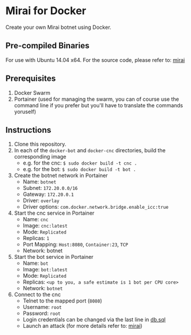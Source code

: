 # Mirai for Docker
Create your own Mirai botnet using Docker. 

## Pre-compiled Binaries
For use with Ubuntu 14.04 x64. For the source code, please refer to: [mirai](https://github.com/lejolly/mirai)

## Prerequisites
1. Docker Swarm
2. Portainer (used for managing the swarm, you can of course use the command line if you prefer but you'll have to translate the commands yoruself)

## Instructions
1. Clone this repository. 
2. In each of the `docker-bot` and `docker-cnc` directories, build the corresponding image
	- e.g. for the cnc: `$ sudo docker build -t cnc .`
	- e.g. for the bot: `$ sudo docker build -t bot .`
3. Create the botnet network in Portainer
	- Name: `botnet`
	- Subnet: `172.20.0.0/16`
	- Gateway: `172.20.0.1`
	- Driver: `overlay`
	- Driver options: `com.docker.network.bridge.enable_icc:true`
4. Start the cnc service in Portainer
	- Name: `cnc`
	- Image: `cnc:latest`
	- Mode: `Replicated`
	- Replicas: `1`
	- Port Mapping: `Host:8080`, `Container:23`, `TCP`
	- Network: botnet
5. Start the bot service in Portainer
	- Name: `bot`
	- Image: `bot:latest`
	- Mode: `Replicated`
	- Replicas: `<up to you, a safe estimate is 1 bot per CPU core>`
	- Network: `botnet`
6. Connect to the cnc
	- Telnet to the mapped port (`8080`)
	- Username: `root`
	- Password: `root`
	- Login credentials can be changed via the last line in  [db.sql](docker-cnc/db.sql)
	- Launch an attack (for more details refer to: [mirai](https://github.com/lejolly/mirai))
